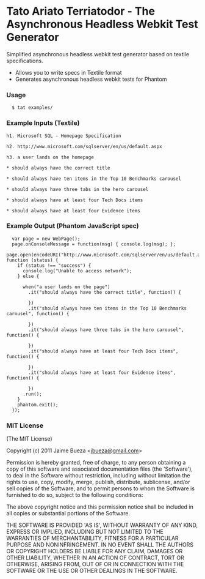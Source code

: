 # Tato Ariato Terriatodor - The Asynchronous Headless Webkit Test Generator

Simplified asynchronous headless webkit test generator based on textile specifications.
  
* Allows you to write specs in Textile format
* Generates asynchronous headless webkit tests for Phantom

### Usage

```
  $ tat examples/
```

### Example Inputs (Textile)

```
h1. Microsoft SQL - Homepage Specification

h2. http://www.microsoft.com/sqlserver/en/us/default.aspx

h3. a user lands on the homepage

* should always have the correct title

* should always have ten items in the Top 10 Benchmarks carousel

* should always have three tabs in the hero carousel

* should always have at least four Tech Docs items

* should always have at least four Evidence items
```

### Example Output (Phantom JavaScript spec)

```
  var page = new WebPage();
  page.onConsoleMessage = function(msg) { console.log(msg); };
  page.open(encodeURI("http://www.microsoft.com/sqlserver/en/us/default.aspx"), function (status) {
    if (status !== "success") {
      console.log("Unable to access network");
    } else {
    
      when("a user lands on the page")
        .it("should always have the correct title", function() {

        })
        .it("should always have ten items in the Top 10 Benchmarks carousel", function() {

        })
        .it("should always have three tabs in the hero carousel", function() {  
          
        })
        .it("should always have at least four Tech Docs items", function() {
          
        })
        .it("should always have at least four Evidence items", function() {
          
        })
      .run(); 
    }
    phantom.exit();
  });
```



### MIT License


(The MIT License)

Copyright (c) 2011 Jaime Bueza &lt;jbueza@gmail.com&gt;

Permission is hereby granted, free of charge, to any person obtaining
a copy of this software and associated documentation files (the
'Software'), to deal in the Software without restriction, including
without limitation the rights to use, copy, modify, merge, publish,
distribute, sublicense, and/or sell copies of the Software, and to
permit persons to whom the Software is furnished to do so, subject to
the following conditions:

The above copyright notice and this permission notice shall be
included in all copies or substantial portions of the Software.

THE SOFTWARE IS PROVIDED 'AS IS', WITHOUT WARRANTY OF ANY KIND,
EXPRESS OR IMPLIED, INCLUDING BUT NOT LIMITED TO THE WARRANTIES OF
MERCHANTABILITY, FITNESS FOR A PARTICULAR PURPOSE AND NONINFRINGEMENT.
IN NO EVENT SHALL THE AUTHORS OR COPYRIGHT HOLDERS BE LIABLE FOR ANY
CLAIM, DAMAGES OR OTHER LIABILITY, WHETHER IN AN ACTION OF CONTRACT,
TORT OR OTHERWISE, ARISING FROM, OUT OF OR IN CONNECTION WITH THE
SOFTWARE OR THE USE OR OTHER DEALINGS IN THE SOFTWARE.

